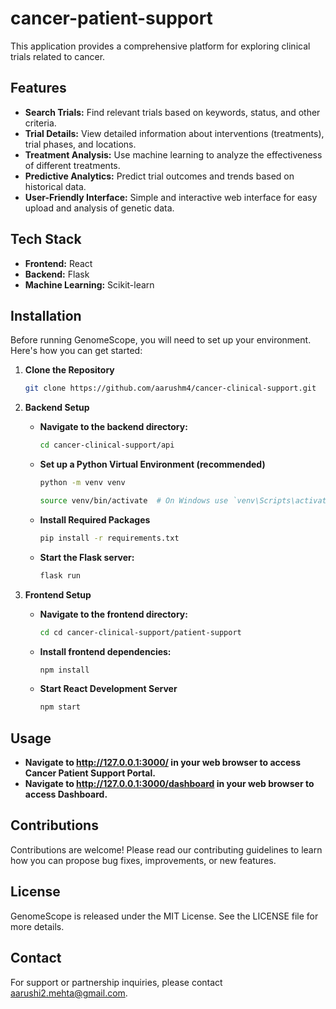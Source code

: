 # cancer-patient-support
This application provides a comprehensive platform for exploring clinical trials related to cancer. 

## Features

- **Search Trials:** Find relevant trials based on keywords, status, and other criteria.
- **Trial Details:** View detailed information about interventions (treatments), trial phases, and locations.
- **Treatment Analysis:** Use machine learning to analyze the effectiveness of different treatments.
- **Predictive Analytics:** Predict trial outcomes and trends based on historical data.
- **User-Friendly Interface:** Simple and interactive web interface for easy upload and analysis of genetic data.

## Tech Stack
- **Frontend:** React
- **Backend:** Flask
- **Machine Learning:** Scikit-learn
  
## Installation

Before running GenomeScope, you will need to set up your environment. Here's how you can get started:
1. **Clone the Repository**
   ```bash
   git clone https://github.com/aarushm4/cancer-clinical-support.git
   ```
2. **Backend Setup**
   - **Navigate to the backend directory:**
      
     ```bash
     cd cancer-clinical-support/api
     ```
   - **Set up a Python Virtual Environment (recommended)**
      
     ```bash
     python -m venv venv
   
     source venv/bin/activate  # On Windows use `venv\Scripts\activate`
     ```
   - **Install Required Packages**
      
     ```bash
     pip install -r requirements.txt
     ```
   - **Start the Flask server:**
      
     ```bash
     flask run
     ```
3. **Frontend Setup**
   
   - **Navigate to the frontend directory:**
      
      ```bash
      cd cd cancer-clinical-support/patient-support
      ```
   - **Install frontend dependencies:**
      
      ```bash
      npm install
      ```
   - **Start React Development Server**
      
      ```bash
      npm start
      ```
## Usage
- **Navigate to <http://127.0.0.1:3000/> in your web browser to access Cancer Patient Support Portal.**
- **Navigate to <http://127.0.0.1:3000/dashboard> in your web browser to access Dashboard.**


## Contributions

Contributions are welcome! Please read our contributing guidelines to learn how you can propose bug fixes, improvements, or new features.

## License

GenomeScope is released under the MIT License. See the LICENSE file for more details.

## Contact

For support or partnership inquiries, please contact <aarushi2.mehta@gmail.com>.

